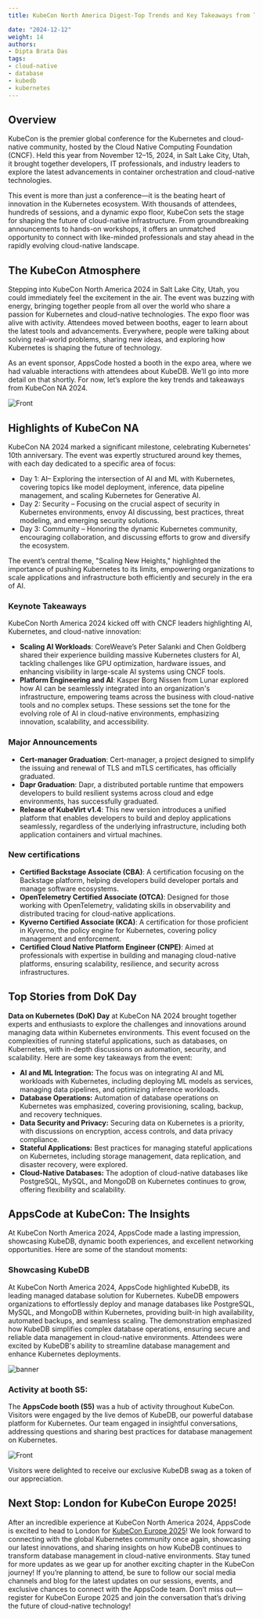 ```yaml
---
title: KubeCon North America Digest-Top Trends and Key Takeaways from This Year’s Event by AppsCode

date: "2024-12-12"
weight: 14
authors:
- Dipta Brata Das
tags:
- cloud-native
- database
- kubedb
- kubernetes
---
```

## Overview
KubeCon is the premier global conference for the Kubernetes and cloud-native community, hosted by the Cloud Native Computing Foundation (CNCF). Held this year from November 12–15, 2024, in Salt Lake City, Utah, it brought together developers, IT professionals, and industry leaders to explore the latest advancements in container orchestration and cloud-native technologies.

This event is more than just a conference—it is the beating heart of innovation in the Kubernetes ecosystem. With thousands of attendees, hundreds of sessions, and a dynamic expo floor, KubeCon sets the stage for shaping the future of cloud-native infrastructure. From groundbreaking announcements to hands-on workshops, it offers an unmatched opportunity to connect with like-minded professionals and stay ahead in the rapidly evolving cloud-native landscape.

## The KubeCon Atmosphere
Stepping into KubeCon North America 2024 in Salt Lake City, Utah, you could immediately feel the excitement in the air. The event was buzzing with energy, bringing together people from all over the world who share a passion for Kubernetes and cloud-native technologies. 
The expo floor was alive with activity. Attendees moved between booths, eager to learn about the latest tools and advancements. Everywhere, people were talking about solving real-world problems, sharing new ideas, and exploring how Kubernetes is shaping the future of technology. 

As an event sponsor, AppsCode hosted a booth in the expo area, where we had valuable interactions with attendees about KubeDB. We’ll go into more detail on that shortly. For now, let’s explore the key trends and takeaways from KubeCon NA 2024.

![Front](kubeconfront.jpg)

## Highlights of KubeCon NA

KubeCon NA 2024 marked a significant milestone, celebrating Kubernetes' 10th anniversary. The event was expertly structured around key themes, with each day dedicated to a specific area of focus:

* Day 1: AI– Exploring the intersection of AI and ML with Kubernetes, covering topics like model deployment, inference, data pipeline management, and scaling Kubernetes for Generative AI.
* Day 2: Security – Focusing on the crucial aspect of security in Kubernetes environments, envoy AI discussing, best practices, threat modeling, and emerging security solutions.
* Day 3: Community – Honoring the dynamic Kubernetes community, encouraging collaboration, and discussing efforts to grow and diversify the ecosystem.

The event’s central theme, "Scaling New Heights," highlighted the importance of pushing Kubernetes to its limits, empowering organizations to scale applications and infrastructure both efficiently and securely in the era of AI.

### Keynote Takeaways
KubeCon North America 2024 kicked off with CNCF leaders highlighting AI, Kubernetes, and cloud-native innovation:

* __Scaling AI Workloads__: CoreWeave’s Peter Salanki and Chen Goldberg shared their experience building massive Kubernetes clusters for AI, tackling challenges like GPU optimization, hardware issues, and enhancing visibility in large-scale AI systems using CNCF tools.
* __Platform Engineering and AI__: Kasper Borg Nissen from Lunar explored how AI can be seamlessly integrated into an organization's infrastructure, empowering teams across the business with cloud-native tools and no complex setups.
These sessions set the tone for the evolving role of AI in cloud-native environments, emphasizing innovation, scalability, and accessibility.

### Major Announcements
* __Cert-manager Graduation__: Cert-manager, a project designed to simplify the issuing and renewal of TLS and mTLS certificates, has officially graduated.
* __Dapr Graduation__: Dapr, a distributed portable runtime that empowers developers to build resilient systems across cloud and edge environments, has successfully graduated.
* __Release of KubeVirt v1.4__: This new version introduces a unified platform that enables developers to build and deploy applications seamlessly, regardless of the underlying infrastructure, including both application containers and virtual machines.

### New certifications
* __Certified Backstage Associate (CBA)__: A certification focusing on the Backstage platform, helping developers build developer portals and manage software ecosystems.
* __OpenTelemetry Certified Associate (OTCA)__: Designed for those working with OpenTelemetry, validating skills in observability and distributed tracing for cloud-native applications.
* __Kyverno Certified Associate (KCA)__: A certification for those proficient in Kyverno, the policy engine for Kubernetes, covering policy management and enforcement.
* __Certified Cloud Native Platform Engineer (CNPE)__: Aimed at professionals with expertise in building and managing cloud-native platforms, ensuring scalability, resilience, and security across infrastructures.

## Top Stories from DoK Day
__Data on Kubernetes (DoK) Day__ at KubeCon NA 2024 brought together experts and enthusiasts to explore the challenges and innovations around managing data within Kubernetes environments. This event focused on the complexities of running stateful applications, such as databases, on Kubernetes, with in-depth discussions on automation, security, and scalability. Here are some key takeaways from the event:
* __AI and ML Integration:__
The focus was on integrating AI and ML workloads with Kubernetes, including deploying ML models as services, managing data pipelines, and optimizing inference workloads.
* __Database Operations:__
Automation of database operations on Kubernetes was emphasized, covering provisioning, scaling, backup, and recovery techniques.
* __Data Security and Privacy:__
Securing data on Kubernetes is a priority, with discussions on encryption, access controls, and data privacy compliance.
* __Stateful Applications:__
Best practices for managing stateful applications on Kubernetes, including storage management, data replication, and disaster recovery, were explored.
* __Cloud-Native Databases:__
The adoption of cloud-native databases like PostgreSQL, MySQL, and MongoDB on Kubernetes continues to grow, offering flexibility and scalability.


## AppsCode at KubeCon: The Insights

At KubeCon North America 2024, AppsCode made a lasting impression, showcasing KubeDB, dynamic booth experiences, and excellent networking opportunities. Here are some of the standout moments:

### Showcasing KubeDB 
At KubeCon North America 2024, AppsCode highlighted KubeDB, its leading managed database solution for Kubernetes. KubeDB empowers organizations to effortlessly deploy and manage databases like PostgreSQL, MySQL, and MongoDB within Kubernetes, providing built-in high availability, automated backups, and seamless scaling. The demonstration emphasized how KubeDB simplifies complex database operations, ensuring secure and reliable data management in cloud-native environments. Attendees were excited by KubeDB's ability to streamline database management and enhance Kubernetes deployments.

![banner](kubecon_banner.jpg)


### Activity at booth S5: 

The __AppsCode booth (S5)__ was a hub of activity throughout KubeCon. Visitors were engaged by the live demos of KubeDB, our powerful database platform for Kubernetes. Our team engaged in insightful conversations, addressing questions and sharing best practices for database management on Kubernetes. 

![Front](Kubecon_booth.jpg)


Visitors were delighted to receive our exclusive KubeDB swag as a token of our appreciation.



## Next Stop: London for KubeCon Europe 2025!
After an incredible experience at KubeCon North America 2024, AppsCode is excited to head to London for [KubeCon Europe 2025](https://events.linuxfoundation.org/kubecon-cloudnativecon-europe/)! We look forward to connecting with the global Kubernetes community once again, showcasing our latest innovations, and sharing insights on how KubeDB continues to transform database management in cloud-native environments. Stay tuned for more updates as we gear up for another exciting chapter in the KubeCon journey!
If you’re planning to attend, be sure to follow our social media channels and blog for the latest updates on our sessions, events, and exclusive chances to connect with the AppsCode team. Don’t miss out—register for KubeCon Europe 2025 and join the conversation that’s driving the future of cloud-native technology!










